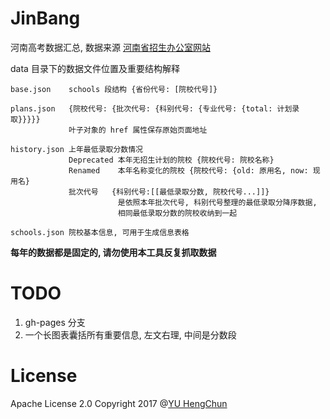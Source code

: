 # JinBang

河南高考数据汇总, 数据来源 [河南省招生办公室网站](http://www.heao.gov.cn/)

data 目录下的数据文件位置及重要结构解释

```
base.json    schools 段结构 {省份代号: [院校代号]}

plans.json   {院校代号: {批次代号: {科别代号: {专业代号: {total: 计划录取}}}}}
             叶子对象的 href 属性保存原始页面地址

history.json 上年最低录取分数情况
             Deprecated 本年无招生计划的院校 {院校代号: 院校名称}
             Renamed    本年名称变化的院校 {院校代号: {old: 原用名, now: 现用名}
             批次代号   {科别代号:[[最低录取分数, 院校代号...]]}
                        是依照本年批次代号, 科别代号整理的最低录取分降序数据,
                        相同最低录取分数的院校收纳到一起

schools.json 院校基本信息, 可用于生成信息表格
```


**每年的数据都是固定的, 请勿使用本工具反复抓取数据**

# TODO

 1. gh-pages 分支
 2. 一个长图表囊括所有重要信息, 左文右理, 中间是分数段

# License

Apache License 2.0 Copyright 2017 @[YU HengChun](https://github.com/achun)